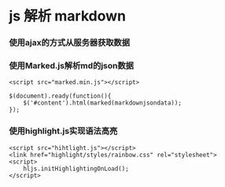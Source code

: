 # js 解析 markdown

### 使用ajax的方式从服务器获取数据

### 使用Marked.js解析md的json数据

    <script src="marked.min.js"></script>

    $(document).ready(function(){
        $('#content').html(marked(markdownjsondata));
    });

### 使用highlight.js实现语法高亮

    <script src="hihtlight.js"></script>
    <link href="highlight/styles/rainbow.css" rel="stylesheet">
    <script>
        hljs.initHighlightingOnLoad();
    </script>


